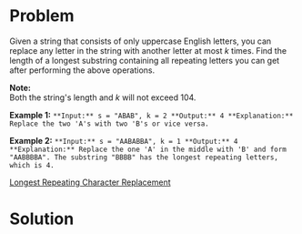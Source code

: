 
# Problem

Given a string that consists of only uppercase English letters, you can
replace any letter in the string with another letter at most _k_ times. Find
the length of a longest substring containing all repeating letters you can get
after performing the above operations.

**Note:**  
Both the string's length and _k_ will not exceed 104.

**Example 1:**
    ```
    **Input:**
    s = "ABAB", k = 2
    **Output:**
    4
    **Explanation:**
    Replace the two 'A's with two 'B's or vice versa.
    ```

**Example 2:**
    ```
    **Input:**
    s = "AABABBA", k = 1
    **Output:**
    4
    **Explanation:**
    Replace the one 'A' in the middle with 'B' and form "AABBBBA".
    The substring "BBBB" has the longest repeating letters, which is 4.
    ```



[Longest Repeating Character Replacement](https://leetcode.com/problems/longest-repeating-character-replacement)

# Solution



